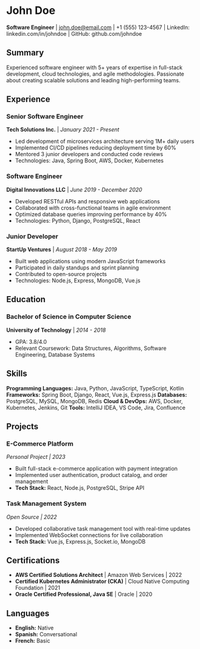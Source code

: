 # John Doe

**Software Engineer** | john.doe@email.com | +1 (555) 123-4567 | LinkedIn: linkedin.com/in/johndoe | GitHub: github.com/johndoe

## Summary

Experienced software engineer with 5+ years of expertise in full-stack development, cloud technologies, and agile methodologies. Passionate about creating scalable solutions and leading high-performing teams.

## Experience

### Senior Software Engineer
**Tech Solutions Inc.** | *January 2021 - Present*

- Led development of microservices architecture serving 1M+ daily users
- Implemented CI/CD pipelines reducing deployment time by 60%
- Mentored 3 junior developers and conducted code reviews
- Technologies: Java, Spring Boot, AWS, Docker, Kubernetes

### Software Engineer
**Digital Innovations LLC** | *June 2019 - December 2020*

- Developed RESTful APIs and responsive web applications
- Collaborated with cross-functional teams in agile environment
- Optimized database queries improving performance by 40%
- Technologies: Python, Django, PostgreSQL, React

### Junior Developer
**StartUp Ventures** | *August 2018 - May 2019*

- Built web applications using modern JavaScript frameworks
- Participated in daily standups and sprint planning
- Contributed to open-source projects
- Technologies: Node.js, Express, MongoDB, Vue.js

## Education

### Bachelor of Science in Computer Science
**University of Technology** | *2014 - 2018*
- GPA: 3.8/4.0
- Relevant Coursework: Data Structures, Algorithms, Software Engineering, Database Systems

## Skills

**Programming Languages:** Java, Python, JavaScript, TypeScript, Kotlin
**Frameworks:** Spring Boot, Django, React, Vue.js, Express.js
**Databases:** PostgreSQL, MySQL, MongoDB, Redis
**Cloud & DevOps:** AWS, Docker, Kubernetes, Jenkins, Git
**Tools:** IntelliJ IDEA, VS Code, Jira, Confluence

## Projects

### E-Commerce Platform
*Personal Project | 2023*
- Built full-stack e-commerce application with payment integration
- Implemented user authentication, product catalog, and order management
- **Tech Stack:** React, Node.js, PostgreSQL, Stripe API

### Task Management System
*Open Source | 2022*
- Developed collaborative task management tool with real-time updates
- Implemented WebSocket connections for live collaboration
- **Tech Stack:** Vue.js, Express.js, Socket.io, MongoDB

## Certifications

- **AWS Certified Solutions Architect** | Amazon Web Services | 2022
- **Certified Kubernetes Administrator (CKA)** | Cloud Native Computing Foundation | 2021
- **Oracle Certified Professional, Java SE** | Oracle | 2020

## Languages

- **English:** Native
- **Spanish:** Conversational
- **French:** Basic
